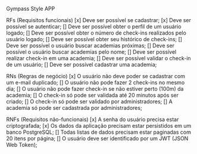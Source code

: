 Gympass Style APP

RFs (Requisitos funcionais)
    [x] Deve ser possível se cadastrar;
    [x] Deve ser possível se autenticar;
    [] Deve ser possível obter o perfil de um usuário logado;
    [] Deve ser possível obter o número de check-ins realizados pelo usuário logado;
    [] Deve ser possível obter seu histórico de check-ins;
    [] Deve ser possível o usuário buscar academias próximas;
    [] Deve ser possível o usuário buscar academias pelo nome;
    [] Deve ser possível realizar check-in em uma academia;
    [] Deve ser possível validar o check-in de um usuário;
    [] Deve ser possível cadastrar uma academia;

RNs (Regras de negócio)
    [x]  O usuário não deve poder se cadastrar com um e-mail duplicado;
    []  O usuário não pode fazer 2 check-ins no mesmo dia;
    []  O usuário não pode fazer check-in se não estiver perto (100m) da academia;
    []  O check-in só pode ser validada até 20 minutos após ser criado;
    []  O check-in só pode ser validado por administradores;
    []  A academia só pode ser cadastrada por administradores;

RNFs (Requisitos não-funcionais)
    [x]  A senha do usuário precisa estar criptografada;
    [x]  Os dados da aplicação precisam estar persistidos em um banco PostgreSQL;
    []  Todas listas de dados precisam estar paginadas com 20 itens por página;
    [] O usuário deve ser identificado por um JWT (JSON Web Token);


<!-- Subir o container do banco: docker compose up -d -->
<!-- Parar o container do banco: docker compose stop -->
<!-- Deletar o container do banco: docker compose down -->